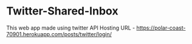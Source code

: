 # Twitter-Shared-Inbox
This web app made using twitter API
Hosting URL - https://polar-coast-70901.herokuapp.com/posts/twitter/login/
